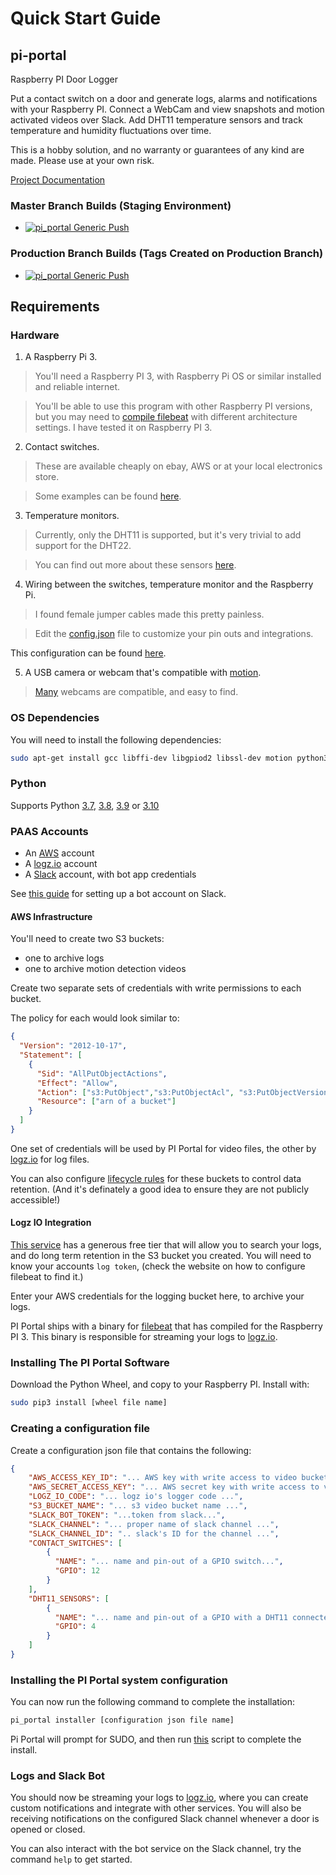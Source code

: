# Quick Start Guide

## pi-portal

Raspberry PI Door Logger

Put a contact switch on a door and generate logs, alarms and notifications with your Raspberry PI.  Connect a WebCam and view snapshots and motion activated videos over Slack.  Add DHT11 temperature sensors and track temperature and humidity fluctuations over time.

This is a hobby solution, and no warranty or guarantees of any kind are made.  Please use at your own risk.

[Project Documentation](https://pi-portal.readthedocs.io/)

### Master Branch Builds (Staging Environment)
- [![pi_portal Generic Push](https://github.com/pi-portal/pi_portal/workflows/pi_portal-push-generic/badge.svg?branch=master)](https://github.com/pi-portal/pi_portal/actions)

### Production Branch Builds (Tags Created on Production Branch)
- [![pi_portal Generic Push](https://github.com/pi-portal/pi_portal/workflows/pi_portal-push-generic/badge.svg?branch=production)](https://github.com/pi-portal/pi_portal/actions)

## Requirements

### Hardware

1. A Raspberry Pi 3.

>You'll need a Raspberry PI 3, with Raspberry Pi OS or similar installed and reliable internet.
 
>You'll be able to use this program with other Raspberry PI versions, but you may need to [compile filebeat](./scripts/arm/filebeat.sh) with different architecture settings.  I have tested it on Raspberry PI 3.

2. Contact switches.
> These are available cheaply on ebay, AWS or at your local electronics store. 

> Some examples can be found [here](https://www.burglaryalarmsystem.com/category/magnetic-contact.html).

3. Temperature monitors.
> Currently, only the DHT11 is supported, but it's very trivial to add support for the DHT22.

>  You can find out more about these sensors [here](https://learn.adafruit.com/dht).

4. Wiring between the switches, temperature monitor and the Raspberry Pi.
> I found female jumper cables made this pretty painless.

> Edit the [config.json](./config.json) file to customize your pin outs and integrations.

This configuration can be found [here](pi_portal/config.py).

5. A USB camera or webcam that's compatible with [motion](https://motion-project.github.io/).

> [Many](https://www.lavrsen.dk/foswiki/bin/view/Motion/WorkingDevices) webcams are compatible, and easy to find.

### OS Dependencies

You will need to install the following dependencies:

```bash
sudo apt-get install gcc libffi-dev libgpiod2 libssl-dev motion python3-dev supervisor
```

### Python

Supports Python [3.7](https://www.python.org/downloads/release/python-370/), [3.8](https://www.python.org/downloads/release/python-380/), [3.9](https://www.python.org/downloads/release/python-390/) or [3.10](https://www.python.org/downloads/release/python-3100/)

### PAAS Accounts

- An [AWS](https://aws.amazon.com/) account
- A [logz.io](https://logz.io/) account
- A [Slack](https://slack.com) account, with bot app credentials

See [this guide](https://ritikjain1272.medium.com/how-to-make-a-slack-bot-in-python-using-slacks-rtm-api-335b393563cd) for setting up a bot account on Slack.

#### AWS Infrastructure

You'll need to create two S3 buckets:
- one to archive logs
- one to archive motion detection videos

Create two separate sets of credentials with write permissions to each bucket.

The policy for each would look similar to:

```json
{
  "Version": "2012-10-17",
  "Statement": [
    {
      "Sid": "AllPutObjectActions",
      "Effect": "Allow",
      "Action": ["s3:PutObject","s3:PutObjectAcl", "s3:PutObjectVersionAcl"],
      "Resource": ["arn of a bucket"]
    }
  ]
}
```

One set of credentials will be used by PI Portal for video files, the other by [logz.io](https://logz.io/) for log files.

You can also configure [lifecycle rules](https://docs.aws.amazon.com/AmazonS3/latest/userguide/object-lifecycle-mgmt.html) for these buckets to control data retention.  (And it's definately a good idea to ensure they are not publicly accessible!)  

#### Logz IO Integration

[This service](https://logz.io/) has a generous free tier that will allow you to search your logs, and do long term retention in the S3 bucket you created.
You will need to know your accounts `log token`, (check the website on how to configure filebeat to find it.)

Enter your AWS credentials for the logging bucket here, to archive your logs. 

PI Portal ships with a binary for [filebeat](https://www.elastic.co/beats/filebeat) that has compiled for the Raspberry PI 3.  This binary is responsible for streaming your logs to [logz.io](https://logz.io/).  

### Installing The PI Portal Software

Download the Python Wheel, and copy to your Raspberry PI.
Install with:

```bash
sudo pip3 install [wheel file name]
```

### Creating a configuration file

Create a configuration json file that contains the following:

```json
{
    "AWS_ACCESS_KEY_ID": "... AWS key with write access to video bucket ...",
    "AWS_SECRET_ACCESS_KEY": "... AWS secret key with write access to video bucket ...",
    "LOGZ_IO_CODE": "... logz io's logger code ...",
    "S3_BUCKET_NAME": "... s3 video bucket name ...",
    "SLACK_BOT_TOKEN": "...token from slack...",
    "SLACK_CHANNEL": "... proper name of slack channel ...",
    "SLACK_CHANNEL_ID": ".. slack's ID for the channel ...",
    "CONTACT_SWITCHES": [
        {
          "NAME": "... name and pin-out of a GPIO switch...",
          "GPIO": 12
        }
    ], 
    "DHT11_SENSORS": [
        {
          "NAME": "... name and pin-out of a GPIO with a DHT11 connected ...",
          "GPIO": 4
        }
    ]
}
```

### Installing the PI Portal system configuration

You can now run the following command to complete the installation:

```bash
pi_portal installer [configuration json file name]
```

Pi Portal will prompt for SUDO, and then run [this](pi_portal/installation/scripts/install.sh) script to complete the install.


### Logs and Slack Bot

You should now be streaming your logs to [logz.io](https://logz.io/), where you can create custom notifications and integrate with other services.
You will also be receiving notifications on the configured Slack channel whenever a door is opened or closed.

You can also interact with the bot service on the Slack channel, try the command `help` to get started.
